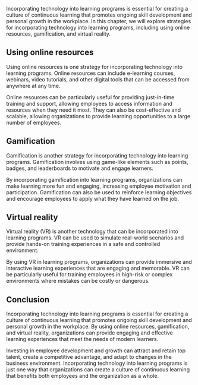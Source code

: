 
Incorporating technology into learning programs is essential for creating a culture of continuous learning that promotes ongoing skill development and personal growth in the workplace. In this chapter, we will explore strategies for incorporating technology into learning programs, including using online resources, gamification, and virtual reality.

Using online resources
----------------------

Using online resources is one strategy for incorporating technology into learning programs. Online resources can include e-learning courses, webinars, video tutorials, and other digital tools that can be accessed from anywhere at any time.

Online resources can be particularly useful for providing just-in-time training and support, allowing employees to access information and resources when they need it most. They can also be cost-effective and scalable, allowing organizations to provide learning opportunities to a large number of employees.

Gamification
------------

Gamification is another strategy for incorporating technology into learning programs. Gamification involves using game-like elements such as points, badges, and leaderboards to motivate and engage learners.

By incorporating gamification into learning programs, organizations can make learning more fun and engaging, increasing employee motivation and participation. Gamification can also be used to reinforce learning objectives and encourage employees to apply what they have learned on the job.

Virtual reality
---------------

Virtual reality (VR) is another technology that can be incorporated into learning programs. VR can be used to simulate real-world scenarios and provide hands-on training experiences in a safe and controlled environment.

By using VR in learning programs, organizations can provide immersive and interactive learning experiences that are engaging and memorable. VR can be particularly useful for training employees in high-risk or complex environments where mistakes can be costly or dangerous.

Conclusion
----------

Incorporating technology into learning programs is essential for creating a culture of continuous learning that promotes ongoing skill development and personal growth in the workplace. By using online resources, gamification, and virtual reality, organizations can provide engaging and effective learning experiences that meet the needs of modern learners.

Investing in employee development and growth can attract and retain top talent, create a competitive advantage, and adapt to changes in the business environment. Incorporating technology into learning programs is just one way that organizations can create a culture of continuous learning that benefits both employees and the organization as a whole.
